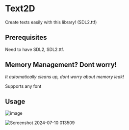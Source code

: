 # Text2D
Create texts easily with this library! (SDL2.ttf)

## Prerequisites
Need to have SDL2, SDL2.ttf.

## Memory Management? Dont worry!
*It automatically cleans up, dont worry about memory leak!*

Supports any font

## Usage

![image](https://github.com/R3KT69/Text2D/assets/74340727/ce42496b-4340-407a-b8c4-ca214d48f259)

![Screenshot 2024-07-10 013509](https://github.com/R3KT69/Text2D/assets/74340727/b411c94e-be33-469e-aa33-971617a1ac0d)



